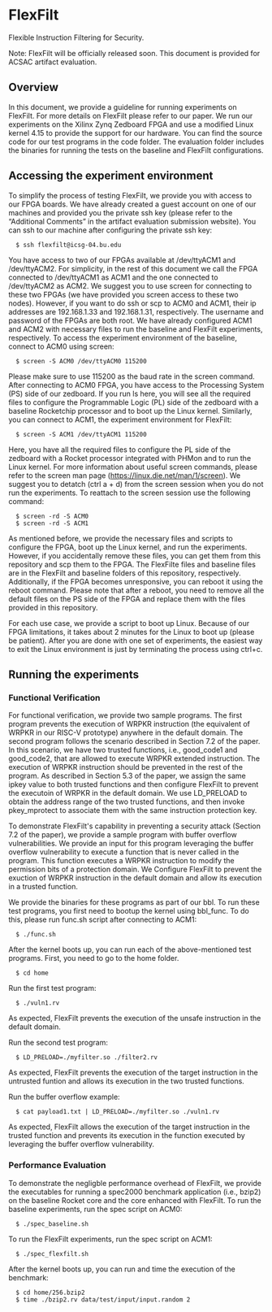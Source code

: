 # FlexFilt
Flexible Instruction Filtering for Security.

Note: FlexFilt will be officially released soon. This document is provided for ACSAC artifact evaluation.

## Overview
In this document, we provide a guideline for running experiments on FlexFilt. For more details on FlexFilt please refer to our paper.
We run our experiments on the Xilinx Zynq Zedboard FPGA and use a modified Linux kernel 4.15 to provide the support for our hardware.
You can find the source code for our test programs in the code folder.
The evaluation folder includes the binaries for running the tests on the baseline and FlexFilt configurations.

## Accessing the experiment environment
To simplify the process of testing FlexFilt, we provide you with access to our FPGA boards.
We have already created a guest account on one of our machines and provided you the private ssh key (please refer to the “Additional Comments” in the artifact evaluation submission website).
You can ssh to our machine after configuring the private ssh key:

```  
  $ ssh flexfilt@icsg-04.bu.edu
```

You have access to two of our FPGAs available at /dev/ttyACM1 and /dev/ttyACM2.
For simplicity, in the rest of this document we call the FPGA connected to /dev/ttyACM1 as ACM1 and the one connected to /dev/ttyACM2 as ACM2.
We suggest you to use screen for connecting to these two FPGAs (we have provided you screen access to these two nodes).
However, if you want to do ssh or scp to ACM0 and ACM1, their ip addresses are 192.168.1.33 and 192.168.1.31, respectively.
The username and password of the FPGAs are both root.
We have already configured ACM1 and ACM2 with necessary files to run the baseline and FlexFilt experiments, respectively.
To access the experiment environment of the baseline, connect to ACM0 using screen:

```
  $ screen -S ACM0 /dev/ttyACM0 115200
```

Please make sure to use 115200 as the baud rate in the screen command.
After connecting to ACM0 FPGA, you have access to the Processing System (PS) side of our zedboard.
If you run ls here, you will see all the required files to configure the Programmable Logic (PL) side of the zedboard with
a baseline Rocketchip processor and to boot up the Linux kernel.
Similarly, you can connect to ACM1, the experiment environment for FlexFilt:

```
  $ screen -S ACM1 /dev/ttyACM1 115200
```

Here, you have all the required files to configure the PL side of the zedboard with a Rocket
processor integrated with PHMon and to run the Linux kernel.
For more information about useful screen commands, please refer to the screen man page
(https://linux.die.net/man/1/screen).
We suggest you to detatch (ctrl a + d) from the screen session when you do not run the experiments.
To reattach to the screen session use the following
command:

```
  $ screen -rd -S ACM0
  $ screen -rd -S ACM1
```

As mentioned before, we provide the necessary files and scripts to configure the FPGA, boot up the
Linux kernel, and run the experiments.
However, if you accidentally remove these files, you can get them from this repository and scp them to the FPGA.
The FlexFilte files and baseline files are in the FlexFilt and baseline folders of this repository, respectively.
Additionally, if the FPGA becomes unresponsive, you can reboot it using the reboot command.
Please note that after a reboot, you need to remove all the default files on the PS side of the FPGA and replace them with the files provided in this repository.

For each use case, we provide a script to boot up Linux.
Because of our FPGA limitations, it takes about 2 minutes for the Linux to boot up (please be patient).
After you are done with one set of experiments, the easiest way to exit the Linux environment is just by terminating the process using ctrl+c.

## Running the experiments

### Functional Verification
For functional verification, we provide two sample programs.
The first program prevents the execution of WRPKR instruction (the equivalent of WRPKR in our RISC-V prototype) anywhere in the default domain.
The second program follows the scenario described in Section 7.2 of the paper.
In this scenario, we have two trusted functions, i.e., good_code1 and good_code2, that are allowed to execute WRPKR extended instruction.
The execution of WRPKR instruction should be prevented in the rest of the program.
As described in Section 5.3 of the paper, we assign the same ipkey value to both trusted functions and then configure FlexFilt to prevent the executoin of WRPKR in the default domain.
We use LD_PRELOAD to obtain the address range of the two trusted functions, and then invoke pkey_mprotect to associate them with the same instruction protection key.

To demonstrate FlexFilt's capability in preventing a security attack (Section 7.2 of the paper), we provide a sample program with buffer overflow vulnerabilities.
We provide an input for this program leveraging the buffer overflow vulnerability to execute a function that is never called in the program.
This function executes a WRPKR instruction to modify the permission bits of a protection domain.
We Configure FlexFilt to prevent the exuction of WRPKR instruction in the default domain and allow its execution in a trusted function.

We provide the binaries for these programs as part of our bbl. 
To run these test programs, you first need to bootup the kernel using bbl_func. To do this, please run func.sh script after connecting to ACM1:

```
  $ ./func.sh
```

After the kernel boots up, you can run each of the above-mentioned test programs. First, you need to go to the home folder.

```
  $ cd home 
```

Run the first test program:
```
  $ ./vuln1.rv 
```

As expected, FlexFilt prevents the execution of the unsafe instruction in the default domain.

Run the second test program:
```
  $ LD_PRELOAD=./myfilter.so ./filter2.rv
```

As expected, FlexFilt prevents the execution of the target instruction in the untrusted funtion and allows its execution in the two trusted functions.

Run the buffer overflow example:

```
  $ cat payload1.txt | LD_PRELOAD=./myfilter.so ./vuln1.rv
```
As expected, FlexFilt allows the execution of the target instruction in the trusted function and prevents its execution in the function executed by leveraging the buffer overflow vulnerability.

### Performance Evaluation
To demonstrate the negligble performance overhead of FlexFilt, we provide the executables for running a spec2000 benchmark application (i.e., bzip2) on the baseline Rocket core and the core enhanced with FlexFilt.
To run the baseline experiments, run the spec script on ACM0:

```
  $ ./spec_baseline.sh
```

To run the FlexFilt experiments, run the spec script on ACM1:

```
  $ ./spec_flexfilt.sh
```

After the kernel boots up, you can run and time the execution of the benchmark:

```
  $ cd home/256.bzip2
  $ time ./bzip2.rv data/test/input/input.random 2
```

